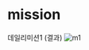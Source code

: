 # mission
데일리미션1 (결과)
![m1](https://user-images.githubusercontent.com/107085734/210839686-9c7657e8-6d58-4b99-be89-df26a585085d.png)
